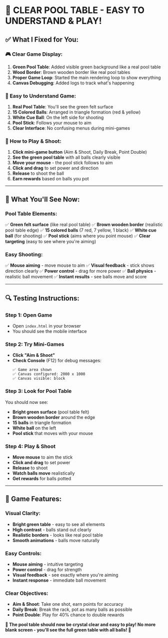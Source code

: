 # 🎱 **CLEAR POOL TABLE - EASY TO UNDERSTAND & PLAY!**

## ✅ **What I Fixed for You:**

### **🎮 Clear Game Display:**
1. **Green Pool Table**: Added visible green background like a real pool table
2. **Wood Border**: Brown wooden border like real pool tables
3. **Proper Game Loop**: Started the main rendering loop to show everything
4. **Canvas Debugging**: Added logs to track what's happening

### **🎯 Easy to Understand Game:**
1. **Real Pool Table**: You'll see the green felt surface
2. **15 Colored Balls**: Arranged in triangle formation (red & yellow)
3. **White Cue Ball**: On the left side for shooting
4. **Pool Stick**: Follows your mouse to aim
5. **Clear Interface**: No confusing menus during mini-games

### **🎱 How to Play & Shoot:**
1. **Click mini-game button** (Aim & Shoot, Daily Break, Point Double)
2. **See the green pool table** with all balls clearly visible
3. **Move your mouse** - the pool stick follows to aim
4. **Click and drag** to set power and direction
5. **Release** to shoot the ball
6. **Earn rewards** based on balls you pot

---

## 🎯 **What You'll See Now:**

### **Pool Table Elements:**
✅ **Green felt surface** (like real pool table)
✅ **Brown wooden border** (realistic pool table edge)
✅ **15 colored balls** (7 red, 7 yellow, 1 black)
✅ **White cue ball** (for shooting)
✅ **Pool stick** (aims where you point mouse)
✅ **Clear targeting** (easy to see where you're aiming)

### **Easy Shooting:**
✅ **Mouse aiming** - move mouse to aim
✅ **Visual feedback** - stick shows direction clearly
✅ **Power control** - drag for more power
✅ **Ball physics** - realistic ball movement
✅ **Instant results** - see balls move and score

---

## 🔍 **Testing Instructions:**

### **Step 1: Open Game**
- Open `index.html` in your browser
- You should see the mobile interface

### **Step 2: Try Mini-Games**
- **Click "Aim & Shoot"** 
- **Check Console** (F12) for debug messages:
  ```
  ✅ Game area shown
  ✅ Canvas configured: 2000 x 1000
  ✅ Canvas visible: block
  ```

### **Step 3: Look for Pool Table**
You should now see:
- **Bright green surface** (pool table felt)
- **Brown wooden border** around the edge
- **15 balls** in triangle formation
- **White ball** on the left
- **Pool stick** that moves with your mouse

### **Step 4: Play & Shoot**
- **Move mouse** to aim the stick
- **Click and drag** to set power
- **Release** to shoot
- **Watch balls move** realistically
- **Get rewards** for balls potted

---

## 🎱 **Game Features:**

### **Visual Clarity:**
- **Bright green table** - easy to see all elements
- **High contrast** - balls stand out clearly
- **Realistic borders** - looks like real pool table
- **Smooth animations** - balls move naturally

### **Easy Controls:**
- **Mouse aiming** - intuitive targeting
- **Power control** - drag for strength
- **Visual feedback** - see exactly where you're aiming
- **Instant response** - immediate ball movement

### **Clear Objectives:**
- **Aim & Shoot**: Take one shot, earn points for accuracy
- **Daily Break**: Break the rack, pot as many balls as possible  
- **Point Double**: Play for 40% chance to double rewards

**🚀 The pool table should now be crystal clear and easy to play! No more blank screen - you'll see the full green table with all balls! 🎯**